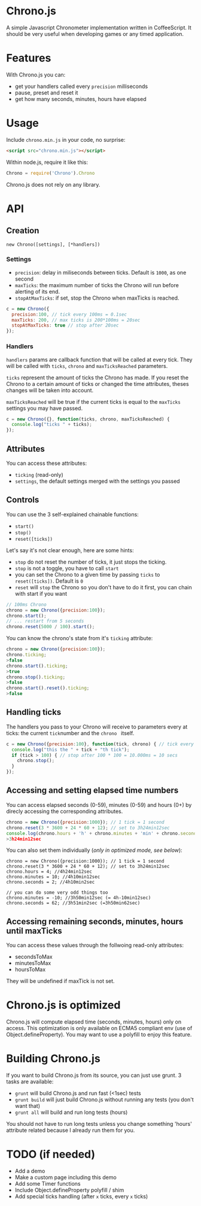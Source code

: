 # Chrono.js

A simple Javascript Chronometer implementation written in CoffeeScript. It should be very useful when developing games or any timed application.

# Features
With Chrono.js you can:

* get your handlers called every `precision` milliseconds
* pause, preset and reset it
* get how many seconds, minutes, hours have elapsed


# Usage

Include `chrono.min.js` in your code, no surprise:

``` html
<script src="chrono.min.js"></script>
```

Within node.js, require it like this:

```javascript
Chrono = require('Chrono').Chrono
```

Chrono.js does not rely on any library.

# API
## Creation
`new Chrono([settings], [*handlers])`

### Settings

* `precision`: delay in miliseconds between ticks. Default is `1000`, as one second
* `maxTicks`: the maximum number of ticks the Chrono will run before alerting of its end.
* `stopAtMaxTicks`: if set, stop the Chrono when maxTicks is reached.

``` javascript
c = new Chrono({
  precision:100, // tick every 100ms = 0.1sec
  maxTicks: 200, // max ticks is 200*100ms = 20sec
  stopAtMaxTicks: true // stop after 20sec
});
```

### Handlers

`handlers` params are callback function that will be called at every tick. They will be called with `ticks`, `chrono` and `maxTicksReached` parameters.

`ticks` represent the amount of ticks the Chrono has made. If you reset the
Chrono to a certain amount of ticks or changed the time attributes, theses 
changes will be taken into account.

`maxTicksReached` will be true if the current ticks is equal to the `maxTicks` settings you may have passed.

``` javascript
c = new Chrono({}, function(ticks, chrono, maxTicksReached) {
  console.log("ticks " + ticks);
});
```

## Attributes

You can access these attributes:

* `ticking` (read-only)
* `settings`, the default settings merged with the settings you passed

## Controls
You can use the 3 self-explained chainable functions:

* `start()`
* `stop()`
* `reset([ticks])`

Let's say it's not clear enough, here are some hints:

* `stop` do not reset the number of ticks, it just stops the ticking.
* `stop` is not a toggle, you have to call `start`
* you can set the Chrono to a given time by passing `ticks` to `reset([ticks])`. Default is `0`
* `reset` will `stop` the Chrono so you don't have to do it first, you can chain with start if you want

``` javascript
// 100ms Chrono
chrono = new Chrono({precision:100});
chrono.start();
// ... restart from 5 seconds
chrono.reset(5000 / 100).start();
```

You can know the chrono's state from it's `ticking` attribute:

```javascript
chrono = new Chrono({precision:100});
chrono.ticking;
>false
chrono.start().ticking;
>true
chrono.stop().ticking;
>false
chrono.start().reset().ticking;
>false
```

## Handling ticks
The handlers you pass to your Chrono will receive to parameters every at ticks: the current `tick`number and the `chrono ` itself.

``` javascript
c = new Chrono({precision:100}, function(tick, chrono) { // tick every 100ms
  console.log("this the " + tick + "th tick");
  if (tick > 100) { // stop after 100 * 100 = 10.000ms = 10 secs
    chrono.stop();
  }
});
```

## Accessing and setting elapsed time numbers
You can access elapsed seconds (0-59), minutes (0-59) and hours (0+) by direcly accessing the corresponding attributes.

``` javascript
chrono = new Chrono({precision:1000}); // 1 tick = 1 second
chrono.reset(3 * 3600 + 24 * 60 + 12); // set to 3h24min12sec
console.log(chrono.hours + 'h' + chrono.minutes + 'min' + chrono.seconds + 'sec');
>3h24min12sec
```

You can also set them individually (*only in optimized mode, see below*):

```
chrono = new Chrono({precision:1000}); // 1 tick = 1 second
chrono.reset(3 * 3600 + 24 * 60 + 12); // set to 3h24min12sec
chrono.hours = 4; //4h24min12sec
chrono.minutes = 10; //4h10min12sec
chrono.seconds = 2; //4h10min2sec

// you can do some very odd things too
chrono.minutes = -10; //3h50min12sec (= 4h-10min12sec)
chrono.seconds = 62; //3h51min2sec (=3h50min62sec)
```

## Accessing remaining seconds, minutes, hours until maxTicks
You can access these values through the follwoing read-only attributes:

* secondsToMax
* minutesToMax
* hoursToMax

They will be undefined if maxTick is not set.

# Chrono.js is optimized
Chrono.js will compute elapsed time (seconds, minutes, hours) only on access. This optimization is only available on ECMA5 compliant env (use of Object.defineProperty). You may want to use a polyfill to enjoy this feature.

# Building Chrono.js
If you want to build Chrono.js from its source, you can just use grunt.
3 tasks are available:

* `grunt` will build Chrono.js and run fast (<1sec) tests
* `grunt build` will just build Chrono.js without running any tests (you don't want that)
* `grunt all` will build and run long tests (hours)

You should not have to run long tests unless you change something 'hours' attribute related because I already run them for you.

# TODO (if needed)
* Add a demo
* Make a custom page including this demo
* Add some Timer functions
* Include Object.defineProperty polyfill / shim
* Add special ticks handling (after `x` ticks, every `x` ticks)